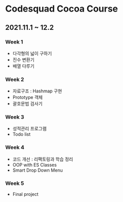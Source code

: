 # Codesquad Cocoa Course

## 2021.11.1 ~ 12.2

### Week 1

- 다각형의 넓이 구하기
- 진수 변환기
- 배열 다루기

### Week 2

- 자료구조 : Hashmap 구현
- Prototype 객체
- 괄호문법 검사기

### Week 3

- 성적관리 프로그램
- Todo list

### Week 4

- 코드 개선 : 리팩토링과 학습 정리
- OOP with ES Classes
- Smart Drop Down Menu

### Week 5

- Final project
